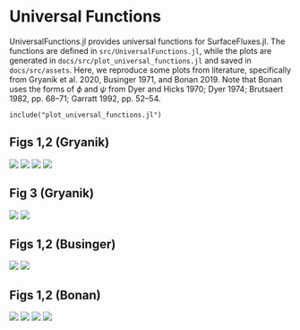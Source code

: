 # Universal Functions

UniversalFunctions.jl provides universal functions for SurfaceFluxes.jl. The functions are defined in `src/UniversalFunctions.jl`, while the plots are generated in `docs/src/plot_universal_functions.jl` and saved in `docs/src/assets`. Here, we reproduce some plots from literature, specifically from Gryanik et al. 2020, Businger 1971, and Bonan 2019. Note that Bonan uses the forms of $\phi$ and $\psi$ from Dyer and Hicks 1970; Dyer 1974; Brutsaert 1982, pp. 68–71; Garratt 1992, pp. 52–54. 

```@example
include("plot_universal_functions.jl")
```

## Figs 1,2 (Gryanik)

![](Gryanik12_phi_h.svg)
![](Gryanik12_phi_m.svg)
![](Gryanik12_psi_h.svg)
![](Gryanik12_psi_m.svg)

## Fig 3 (Gryanik)

![](Gryanik3_phi_h.svg)
![](Gryanik3_phi_m.svg)


## Figs 1,2 (Businger)

![](Businger_phi_h.svg)
![](Businger_phi_m.svg)


## Figs 1,2 (Bonan)

![](Bonan_phi_h.svg)
![](Bonan_phi_m.svg)
![](Bonan_psi_h.svg)
![](Bonan_psi_m.svg)
